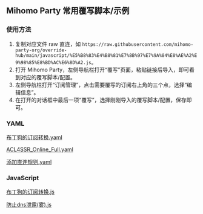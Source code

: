 ## Mihomo Party 常用覆写脚本/示例

### 使用方法

1. 复制对应文件 raw 直连，如 `https://raw.githubusercontent.com/mihomo-party-org/override-hub/main/javascript/%E5%B8%83%E4%B8%81%E7%8B%97%E7%9A%84%E8%AE%A2%E9%98%85%E8%BD%AC%E6%8D%A2.js`。
2. 打开 Mihomo Party，左侧导航栏打开“覆写”页面，粘贴链接后导入，即可看到对应的覆写脚本/配置。
3. 左侧导航栏打开“订阅管理”，点击需要覆写的订阅右上角的三个点，选择“编辑信息”。
4. 在打开的对话框中最后一项“覆写”，选择刚刚导入的覆写脚本/配置，保存即可。

### YAML

[布丁狗的订阅转换.yaml](https://raw.githubusercontent.com/mihomo-party-org/override-hub/main/yaml/%E5%B8%83%E4%B8%81%E7%8B%97%E7%9A%84%E8%AE%A2%E9%98%85%E8%BD%AC%E6%8D%A2.yaml)

[ACL4SSR_Online_Full.yaml](https://raw.githubusercontent.com/mihomo-party-org/override-hub/main/yaml/ACL4SSR_Online_Full.yaml)

[添加直连规则.yaml](https://raw.githubusercontent.com/mihomo-party-org/override-hub/main/yaml/%E6%B7%BB%E5%8A%A0%E7%9B%B4%E8%BF%9E%E8%A7%84%E5%88%99.yaml)

### JavaScript

[布丁狗的订阅转换.js](https://raw.githubusercontent.com/mihomo-party-org/override-hub/main/javascript/%E5%B8%83%E4%B8%81%E7%8B%97%E7%9A%84%E8%AE%A2%E9%98%85%E8%BD%AC%E6%8D%A2.js)

[防止dns泄露(雾).js](https://raw.githubusercontent.com/mihomo-party-org/override-hub/main/javascript/%E9%98%B2%E6%AD%A2dns%E6%B3%84%E9%9C%B2(%E9%9B%BE).js)
